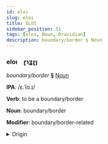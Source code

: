 ```yaml
---
id: eloı
slug: eloı
title: ELOI
sidebar_position: 51
tags: [eloı, Noun, Dravidian]
description: boundary/border § Noun
---
```


### eloı&emsp;<span kind="abugida">ɽɿʓɽȷ</span>

*boundary/border* **§** [Noun](../../tags/Noun)

**IPA**: /ɛ.ˈlɑ.ɪ/

**Verb**: to be a boundary/border

**Noun**: boundary/border

**Modifier**: boundary/border-related

<details>
    <summary>Origin</summary>
    Tamil எல்லை ellai /ɛllɐɪ̯/<br/>
    <em>Dravidian Language Family</em>
</details>